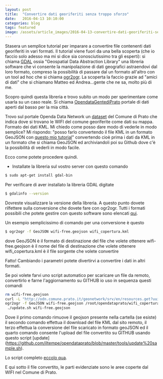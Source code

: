 ```yaml
---
layout: post
title:  "Convertire dati georiferiti senza troppo sforzo"
date:   2016-04-13 10:10:00
categories: blog
tags: featured
image: /assets/article_images/2016-04-13-convertire-dati-georiferiti-senza-troppo-sforzo/photo.jpg
---
```


Stasera un semplice tutorial per imparare a convertire file contenenti dati georiferiti in vari formati.
Il tutorial viene fuori da una bella scoperta (che io faccio solo adesso ma mi si dice sia conosciutissimo tra gli esperti): si chiama [GDAL](http://www.gdal.org/) ossia "Geospatial Data Abstraction Library" una libreria software che vi consente la manipolazione di dati geografici astraendovi dal loro formato, compreso la possibilità di passare dal un formato all'altro con un tool ad hoc che si chiama [ogr2ogr](http://www.gdal.org/ogr2ogr.html). La scoperta la faccio grazie ad "amici di dati" che si chiamano Matteo ed Andrea...gente che ne sa, molto più di me. 

Scopro quindi questa libreria e trovo subito un modo per sperimentare come usarla su un caso reale. Si chiama [OpendataGentediPrato](http://iltempe.github.io/opendatagentediprato/) portale di dati aperti dal basso per la mia città. 

Trovo sul portale Openda Data Network un [dataset](http://www.opendatanetwork.it/dataset/wi-fi-free) del Comune di Prato che indica dove si trovano le WIFI del comune georiferite come dati su mappa. Formato dei dati KML. 
Mi chiedo come posso dare modo di vederle in modo semplice? Mi rispondo: "posso farlo convertendo il file KML in un formato GeoJSON con [questo mio tutorial](http://iltempe.github.io/blog/2016/04/11/estrarre-dati-da-openstreetmap-e-visualizzarli.html)" convertendo cioè prima i dati da KML in un formato che si chiama GeoJSON ed archiviandoli poi su Github dove c'è la possibilità di vederli in modo facile.

Ecco come potete procedere quindi.

* Installate la libreria sul vostro server con questo comando

```bash
$ sudo apt-get install gdal-bin
```

Per verificare di aver installato la libreria GDAL digitate

```bash
$ gdalinfo --version
```
Dovreste visualizzare la versione della libreria. A questo punto dovete rilfettere sulla conversione che dovete fare con ogr2ogr. Tutti i formati possibili che potete gestire con questo software sono elencati [qui](http://www.gdal.org/ogr_formats.html).

Un esempio semplicissimo di comando per una conversione è questo

```bash
$ ogr2ogr -f GeoJSON wifi-free.geojson wifi_copertura.kml
```
dove GeoJSON è il formato di destinazione del file che volete ottenere
wifi-free.geojson è il nome del file di destinazione che volete ottenere
wifi_copertura.kml è il file sorgente che volete convertire

Fatto! Cambiando i parametri potete divertirvi a convertire i dati in altri formati.

Se poi volete farvi uno script automatico per scaricare un file da remoto, convertirlo e farne l'aggiornamento su GITHUB
io uso in sequenza questi comandi

```bash
rm wifi-free.geojson
curl -L "http://odn.comune.prato.it/geonetwork/srv/en/resources.get?uuid=f7077224-bf61-4b1e-904b-f3668ef80859&fname=wifi_copertura.kml&access=private" > wifi_copertura.kml
ogr2ogr -f GeoJSON wifi-free.geojson /root/opendataprato/wifi_copertura.kml
 ./update.sh wifi-free.geojson
 ```
Dove il primo comando rimuove il geojson presente nella cartella (se esiste) il secondo comando effettua il download del file KML dal sito remoto, il terzo effettua la conversione del file scaricato in formato geoJSON ed il quarto comando consente l'upload del file convertito su GITHUB usando questo script [update] (https://github.com/iltempe/opendataprato/blob/master/tools/update%20sample.sh).

Lo script completo [eccolo qua](https://github.com/iltempe/opendataprato/blob/master/tools/wifi_semple.sh).

E qui sotto il file convertito, le parti evidenziate sono le aree coperte dal WIFI nel Comune di Prato.

<script src="https://embed.github.com/view/geojson/iltempe/opendataprato/master/wifi-free.geojson">&nbsp;</script>







